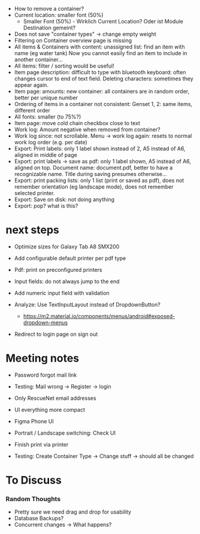 * How to remove a container?
* Current location: smaller font (50%)
  * Smaller Font (50%) - Wirklich Current Location? Oder ist Module Destination gemeint?
* Does not save "container types" -> change empty weight
* Filtering on Container overview page is missing
* All items & Containers with content: unassigned list: find an item with name (eg water tank) Now you cannot easily find an item to include in another container...
* All items: filter / sorting would be useful!
* Item page description: difficult to type with bluetooth keyboard: often changes cursor to end of text field. Deleting characters: sometimes they appear again.
* Item page: amounts: new container: all containers are in random order, better per unique number
* Ordering of items in a container not consistent: Genset 1, 2: same items, different order
* All fonts: smaller (to 75%?)
* Item page: move cold chain checkbox close to text
* Work log: Amount negative when removed from container?
* Work log since: not scrollable. Menu -> work log again: resets to normal work log order (e.g. per date)
* Export: Print labels: only 1 label shown instead of 2, A5 instead of A6, aligned in middle of page
* Export: print labels -> save as pdf: only 1 label shown, A5 instead of A6, aligned on top. Document name: document.pdf, better to have a recognizable name. Title during saving presumes otherwise...
* Export: print packing lists: only 1 list (print or saved as pdf), does not remember orientation (eg landscape mode), does not remember selected printer.
* Export: Save on disk: not doing anything
* Export: pop? what is this?

# next steps
* Optimize sizes for Galaxy Tab A8 SMX200


* Add configurable default printer per pdf type
* Pdf: print on preconfigured printers


* Input fields: do not always jump to the end
* Add numeric input field with validation

* Analyze: Use TextInputLayout instead of DropdownButton?
    * https://m2.material.io/components/menus/android#exposed-dropdown-menus

* Redirect to login page on sign out

# Meeting notes
* Password forgot mail link
* Testing: Mail wrong -> Register -> login
* Only RescueNet email addresses


* UI everything more compact
* Figma Phone UI
* Portrait / Landscape switching: Check UI 


* Finish print via printer

 
* Testing: Create Container Type -> Change stuff -> should all be changed

# To Discuss

### Random Thoughts

* Pretty sure we need drag and drop for usability
* Database Backups?
* Concurrent changes -> What happens?